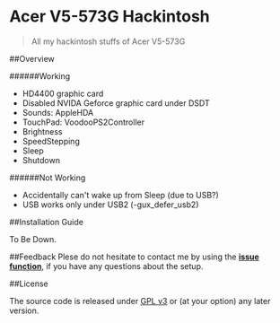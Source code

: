 Acer V5-573G Hackintosh
=======================

> All my hackintosh stuffs of Acer V5-573G

##Overview

######Working

- HD4400 graphic card
- Disabled NVIDA Geforce graphic card under DSDT
- Sounds: AppleHDA
- TouchPad: VoodooPS2Controller
- Brightness
- SpeedStepping
- Sleep
- Shutdown

######Not Working
- Accidentally can't wake up from Sleep (due to USB?)
- USB works only under USB2 (-gux_defer_usb2)

##Installation Guide

To Be Down.

##Feedback
Plese do not hesitate to contact me by using the **[issue function](https://github.com/Kaijun/Acer-V5-573G-Hackintosh/issues)**, if you have any questions about the setup.

##License

The source code is released under [GPL v3](http://www.gnu.org/copyleft/gpl.html) or (at your option) any later version.